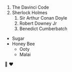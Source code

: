 1. The Davinci Code
2. Sherlock Holmes
   1. Sir Arthur Conan Doyle
   2. Robert Downey Jr
   3. Benedict Cumberbatch
   
* Sugar
* Honey Bee
    * Ooty
    * Malai
    
:kiss:
:heart:
